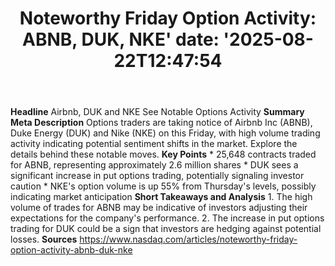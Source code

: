 ﻿---
title: "Noteworthy Friday Option Activity: ABNB, DUK, NKE'
date: '2025-08-22T12:47:54"
category: "Markets"
summary: ""
slug: "noteworthy friday option activity abnb duk nke"
source_urls:
  - "https://www.nasdaq.com/articles/noteworthy-friday-option-activity-abnb-duk-nke"
seo:
  title: "Noteworthy Friday Option Activity: ABNB, DUK, NKE | Hash n Hedge'
  description: '"
  keywords: ["news", "markets", "brief"]
---
**Headline** Airbnb, DUK and NKE See Notable Options Activity  **Summary Meta Description** Options traders are taking notice of Airbnb Inc (ABNB), Duke Energy (DUK) and Nike (NKE) on this Friday, with high volume trading activity indicating potential sentiment shifts in the market. Explore the details behind these notable moves.  **Key Points**  * 25,648 contracts traded for ABNB, representing approximately 2.6 million shares * DUK sees a significant increase in put options trading, potentially signaling investor caution * NKE's option volume is up 55% from Thursday's levels, possibly indicating market anticipation  **Short Takeaways and Analysis**  1. The high volume of trades for ABNB may be indicative of investors adjusting their expectations for the company's performance. 2. The increase in put options trading for DUK could be a sign that investors are hedging against potential losses.  **Sources** https://www.nasdaq.com/articles/noteworthy-friday-option-activity-abnb-duk-nke 
